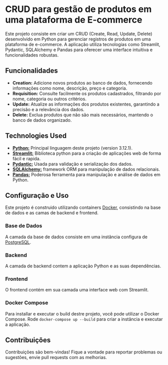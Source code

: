 # CRUD para gestão de produtos em uma plataforma de E-commerce

Este projeto consiste em criar um CRUD (Create, Read, Update, Delete) desenvolvido em Python para gerenciar registros de produtos em uma plataforma de e-commerce. A aplicação utiliza tecnologias como Streamlit, Pydantic, SQLAlchemy e Pandas para oferecer uma interface intuitiva e funcionalidades robustas.

## Funcionalidades

-   **Creation:** Adicione novos produtos ao banco de dados, fornecendo informações como nome, descrição, preço e categoria.
-   **Requisition:** Consulte facilmente os produtos cadastrados, filtrando por nome, categoria ou outros critérios.
-   **Update:** Atualize as informações dos produtos existentes, garantindo a precisão e a relevância dos dados.
-   **Delete:** Exclua produtos que não são mais necessários, mantendo o banco de dados organizado.

## Technologies Used

-   **[Python:](https://www.python.org/)** Principal linguagem deste projeto (version 3.12.1).
-   **[Streamlit:](https://streamlit.io/)** Biblioteca python para a criação de aplicações web de forma fácil e rapida.
-   **[Pydantic:](https://github.com/pydantic/pydantic)** Usada para validação e serialização dos dados.
-   **[SQLAlchemy:](https://www.sqlalchemy.org/)** framework ORM para manipulação de dados relacionais.
-   **[Pandas:](https://pandas.pydata.org/)** Poderosa ferramenta para manipulação e análise de dados em Python.

## Configuração e Uso

Este projeto é construido utilizando containers [Docker](https://www.docker.com/), consistindo na base de dados e as camas de backend e frontend.

### Base de Dados
A camada da base de dados consiste em uma instância configura de [PostgreSQL](https://www.postgresql.org/).

### Backend

A camada de backend contem a aplicação Python e as suas dependências.

### Frontend

O frontend contém em sua camada uma interface web com Streamlit.

### Docker Compose

Para installar e executar o build destre projeto, você pode utilizar o Docker Compose. Rode `docker-compose up --build` para criar a instância e executar a aplicação. 

## Contribuições

Contribuições são bem-vindas! Fique a vontade para reportar problemas ou sugestões, envie pull requests com as melhorias.
